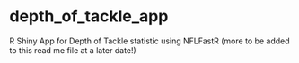 # depth_of_tackle_app
R Shiny App for Depth of Tackle statistic using NFLFastR
(more to be added to this read me file at a later date!)
